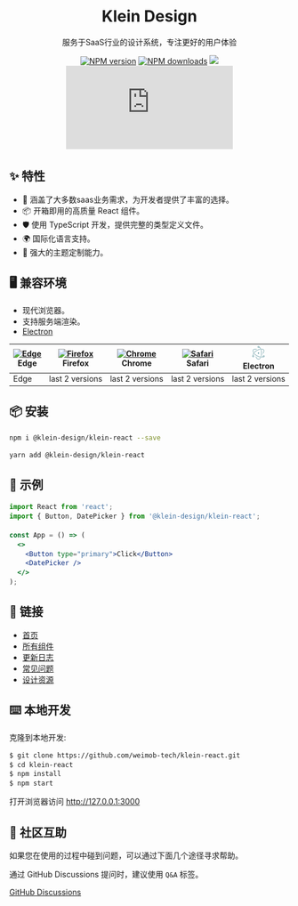 <h1 align="center">Klein Design</h1>

<div align="center">

服务于SaaS行业的设计系统，专注更好的用户体验

[![NPM version][npm-image]][npm-url]
[![NPM downloads][download-image]][download-url]
[![][bundlephobia-image]][bundlephobia-url]
[![][bundlesize-js-image]][unpkg-js-url]

[npm-image]: https://img.shields.io/npm/v/@klein-design/klein-react
[npm-url]: https://www.npmjs.com/package/@klein-design/klein-react
[download-image]: https://img.shields.io/npm/dm/@klein-design/klein-react.svg?style=flat-square
[download-url]: https://www.npmjs.com/package/@klein-design/klein-react
[bundlephobia-image]: https://badgen.net/bundlephobia/minzip/@klein-design/klein-react?style=flat-square
[bundlephobia-url]: https://bundlephobia.com/package/@klein-design/klein-react
[bundlesize-js-image]: https://img.badgesize.io/https:/unpkg.com/@klein-design/klein-react/dist/@klein-design/klein-react.min.js?label=kleinreact.min.js&compression=gzip&style=flat-square
[unpkg-js-url]: https://unpkg.com/browse/@klein-design/klein-react/dist/@klein-design/klein-react.min.js

</div>

## ✨ 特性

- 🌈 涵盖了大多数saas业务需求，为开发者提供了丰富的选择。
- 📦 开箱即用的高质量 React 组件。
- 🛡 使用 TypeScript 开发，提供完整的类型定义文件。
- 🌍 国际化语言支持。
- 🎨 强大的主题定制能力。

## 🖥 兼容环境

- 现代浏览器。
- 支持服务端渲染。
- [Electron](https://www.electronjs.org/)

| [<img src="https://raw.githubusercontent.com/alrra/browser-logos/master/src/edge/edge_48x48.png" alt="Edge" width="24px" height="24px" />](http://godban.github.io/browsers-support-badges/)<br>Edge | [<img src="https://raw.githubusercontent.com/alrra/browser-logos/master/src/firefox/firefox_48x48.png" alt="Firefox" width="24px" height="24px" />](http://godban.github.io/browsers-support-badges/)<br>Firefox | [<img src="https://raw.githubusercontent.com/alrra/browser-logos/master/src/chrome/chrome_48x48.png" alt="Chrome" width="24px" height="24px" />](http://godban.github.io/browsers-support-badges/)<br>Chrome | [<img src="https://raw.githubusercontent.com/alrra/browser-logos/master/src/safari/safari_48x48.png" alt="Safari" width="24px" height="24px" />](http://godban.github.io/browsers-support-badges/)<br>Safari | [<img src="https://raw.githubusercontent.com/alrra/browser-logos/master/src/electron/electron_48x48.png" alt="Electron" width="24px" height="24px" />](http://godban.github.io/browsers-support-badges/)<br>Electron |
| --- | --- | --- | --- | --- |
| Edge | last 2 versions | last 2 versions | last 2 versions | last 2 versions |

## 📦 安装

```bash
npm i @klein-design/klein-react --save
```

```bash
yarn add @klein-design/klein-react
```

## 🔨 示例

```jsx
import React from 'react';
import { Button, DatePicker } from '@klein-design/klein-react';

const App = () => (
  <>
    <Button type="primary">Click</Button>
    <DatePicker />
  </>
);
```

## 🔗 链接

- [首页](https://klein.weimob.com/)
- [所有组件](https://klein.weimob.com/components/button)
- [更新日志](CHANGELOG.zh-CN.md)
- [常见问题](https://klein.weimob.com/guide/q&a)
- [设计资源](https://klein.weimob.com/guide/resource)

## ⌨️ 本地开发

克隆到本地开发:

```bash
$ git clone https://github.com/weimob-tech/klein-react.git
$ cd klein-react
$ npm install
$ npm start
```

打开浏览器访问 http://127.0.0.1:3000 

## 👥 社区互助

如果您在使用的过程中碰到问题，可以通过下面几个途径寻求帮助。

通过 GitHub Discussions 提问时，建议使用 `Q&A` 标签。

[GitHub Discussions](https://github.com/weimob-tech/klein-react/issues)